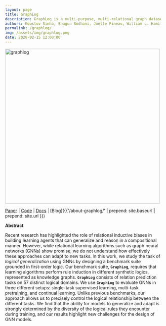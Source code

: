 ```yaml
---
layout: page
title: GraphLog
description: GraphLog is a multi-purpose, multi-relational graph dataset built using rules grounded in first-order logic.
authors: Koustuv Sinha, Shagun Sodhani, Joelle Pineau, William L. Hamilton
permalink: /graphlog/
img: /assets/img/graphlog.png
date: 2020-02-15 12:00:00
---
```


<img src="{{ '/assets/img/graphlog.png' | prepend: site.baseurl | prepend: site.url }}" alt="graphlog" width="500"/>

[Paper](https://arxiv.org/pdf/2003.06560.pdf) \| [Code](https://github.com/facebookresearch/GraphLog) \| [Docs](https://graphlog.readthedocs.io/en/latest/) \| [Blog]({{'/about-graphlog/' | prepend: site.baseurl | prepend: site.url }})


**Abstract**

Recent research has highlighted the role of relational inductive biases in building learning agents that can generalize and reason in a compositional manner. However, while relational learning algorithms such as graph neural networks (GNNs) show promise, we do not understand how effectively these approaches can adapt to new tasks. In this work, we study the task of _logical generalization_ using GNNs by designing a benchmark suite grounded in first-order logic. 
Our benchmark suite, **`GraphLog`**, requires that learning algorithms perform rule induction in different synthetic logics, represented as knowledge graphs. **`GraphLog`** consists of relation prediction tasks on 57 distinct logical domains.
We use **`GraphLog`** to evaluate GNNs in three different setups: single-task supervised learning, multi-task pretraining, and continual learning. Unlike previous benchmarks, our approach allows us to precisely control the logical relationship between the different tasks. We find that the ability for models to generalize and adapt is strongly determined by the diversity of the logical rules they encounter during training, and our results highlight new challenges for the design of GNN models. 